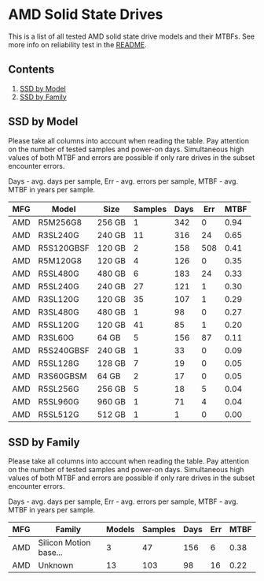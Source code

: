 AMD Solid State Drives
======================

This is a list of all tested AMD solid state drive models and their MTBFs. See
more info on reliability test in the [README](https://github.com/linuxhw/SMART).

Contents
--------

1. [ SSD by Model  ](#ssd-by-model)
2. [ SSD by Family ](#ssd-by-family)

SSD by Model
------------

Please take all columns into account when reading the table. Pay attention on the
number of tested samples and power-on days. Simultaneous high values of both MTBF
and errors are possible if only rare drives in the subset encounter errors.

Days - avg. days per sample,
Err  - avg. errors per sample,
MTBF - avg. MTBF in years per sample.

| MFG       | Model              | Size   | Samples | Days  | Err   | MTBF |
|-----------|--------------------|--------|---------|-------|-------|------|
| AMD       | R5M256G8           | 256 GB | 1       | 342   | 0     | 0.94   |
| AMD       | R3SL240G           | 240 GB | 11      | 316   | 24    | 0.65   |
| AMD       | R5S120GBSF         | 120 GB | 2       | 158   | 508   | 0.41   |
| AMD       | R5M120G8           | 120 GB | 4       | 126   | 0     | 0.35   |
| AMD       | R5SL480G           | 480 GB | 6       | 183   | 24    | 0.33   |
| AMD       | R5SL240G           | 240 GB | 27      | 121   | 1     | 0.30   |
| AMD       | R3SL120G           | 120 GB | 35      | 107   | 1     | 0.29   |
| AMD       | R3SL480G           | 480 GB | 1       | 98    | 0     | 0.27   |
| AMD       | R5SL120G           | 120 GB | 41      | 85    | 1     | 0.20   |
| AMD       | R3SL60G            | 64 GB  | 5       | 156   | 87    | 0.11   |
| AMD       | R5S240GBSF         | 240 GB | 1       | 33    | 0     | 0.09   |
| AMD       | R5SL128G           | 128 GB | 7       | 19    | 0     | 0.05   |
| AMD       | R3S60GBSM          | 64 GB  | 2       | 17    | 0     | 0.05   |
| AMD       | R5SL256G           | 256 GB | 5       | 18    | 5     | 0.04   |
| AMD       | R5SL960G           | 960 GB | 1       | 71    | 4     | 0.04   |
| AMD       | R5SL512G           | 512 GB | 1       | 1     | 0     | 0.00   |

SSD by Family
-------------

Please take all columns into account when reading the table. Pay attention on the
number of tested samples and power-on days. Simultaneous high values of both MTBF
and errors are possible if only rare drives in the subset encounter errors.

Days - avg. days per sample,
Err  - avg. errors per sample,
MTBF - avg. MTBF in years per sample.

| MFG       | Family                 | Models | Samples | Days  | Err   | MTBF |
|-----------|------------------------|--------|---------|-------|-------|------|
| AMD       | Silicon Motion base... | 3      | 47      | 156   | 6     | 0.38   |
| AMD       | Unknown                | 13     | 103     | 98    | 16    | 0.22   |
